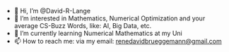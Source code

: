 - 👋 Hi, I’m @David-R-Lange
- 👀 I’m interested in Mathematics, Numerical Optimization and your average CS-Buzz Words, like: AI, Big Data, etc.
- 🌱 I’m currently learning Numerical Mathematics at my Uni
- 📫 How to reach me: via my email: renedavidbrueggemann@gmail.com
